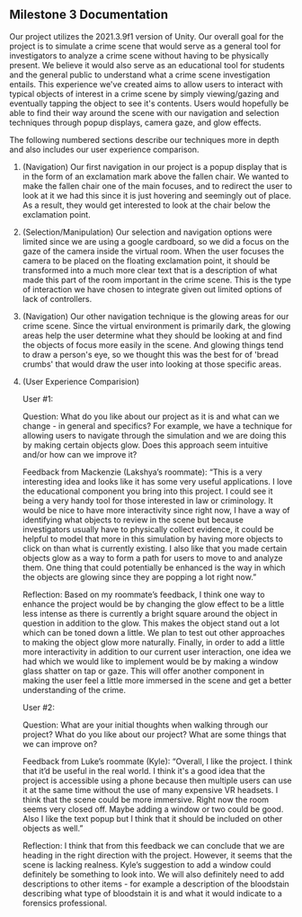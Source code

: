 ## Milestone 3 Documentation

Our project utilizes the 2021.3.9f1 version of Unity. Our overall goal for the project is to simulate a crime scene that would serve as a general tool for investigators to analyze a crime scene without having to be physically present. We believe it would also serve as an educational tool for students and the general public to understand what a crime scene investigation entails. This experience we've created aims to allow users to interact with typical objects of interest in a crime scene by simply viewing/gazing and eventually tapping the object to see it's contents. Users would hopefully be able to find their way around the scene with our navigation and selection techniques through popup displays, camera gaze, and glow effects. 

The following numbered sections describe our techniques more in depth and also includes our user experience comparison.

1. (Navigation) Our first navigation in our project is a popup display that is in the form of an exclamation mark above the fallen chair. We wanted to make the fallen chair one of the main focuses, and to redirect the user to look at it we had this since it is just hovering and seemingly out of place. As a result, they would get interested to look at the chair below the exclamation point. 

2. (Selection/Manipulation) Our selection and navigation options were limited since we are using a google cardboard, so we did a focus on the gaze of the camera inside the virtual room. When the user focuses the camera to be placed on the floating exclamation point, it should be transformed into a much more clear text that is a description of what made this part of the room important in the crime scene. This is the type of interaction we have chosen to integrate given out limited options of lack of controllers. 

3. (Navigation) Our other navigation technique is the glowing areas for our crime scene. Since the virtual environment is primarily dark, the glowing areas help the user determine what they should be looking at and find the objects of focus more easily in the scene. And glowing things tend to draw a person's eye, so we thought this was the best for of 'bread crumbs' that would draw the user into looking at those specific areas. 

4. (User Experience Comparision) 

    User #1:

    Question: What do you like about our project as it is and what can we change - in general and specifics? For example, we have a technique for allowing users to navigate through the simulation and we are doing this by making certain objects glow. Does this approach seem intuitive and/or how can we improve it? 

    Feedback from Mackenzie (Lakshya’s roommate): “This is a very interesting idea and looks like it has some very useful applications. I love the educational component you bring into this project. I could see it being a very handy tool for those interested in law or criminology. It would be nice to have more interactivity since right now, I have a way of identifying what objects to review in the scene but because investigators usually have to physically collect evidence, it could be helpful to model that more in this simulation by having more objects to click on than what is currently existing. I also like that you made certain objects glow as a way to form a path for users to move to and analyze them. One thing that could potentially be enhanced is the way in which the objects are glowing since they are popping a lot right now.”

    Reflection: Based on my roommate’s feedback, I think one way to enhance the project would be by changing the glow effect to be a little less intense as there is currently a bright square around the object in question in addition to the glow. This makes the object stand out a lot which can be toned down a little. We plan to test out other approaches to making the object glow more naturally. Finally, in order to add a little more interactivity in addition to our current user interaction, one idea we had which we would like to implement would be by making a window glass shatter on tap or gaze. This will offer another component in making the user feel a little more immersed in the scene and get a better understanding of the crime. 

    User #2:
    
    Question: What are your initial thoughts when walking through our project? What do you like about our project? What are some things that we can improve on?

    Feedback from Luke’s roommate (Kyle): “Overall, I like the project. I think that it’d be useful in the real world. I think it's a good idea that the project is accessible using a phone because then multiple users can use it at the same time without the use of many expensive VR headsets. I think that the scene could be more immersive. Right now the room seems very closed off. Maybe adding a window or two could be good. Also I like the text popup but I think that it should be included on other objects as well.”

    Reflection: I think that from this feedback we can conclude that we are heading in the right direction with the project. However, it seems that the scene is lacking realness. Kyle’s suggestion to add a window could definitely be something to look into. We will also definitely need to add descriptions to other items - for example a description of the bloodstain describing what type of bloodstain it is and what it would indicate to a forensics professional.
